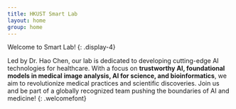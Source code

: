 ```yaml
---
title: HKUST Smart Lab
layout: home
group: home
---
```


Welcome to Smart Lab!
{: .display-4}

Led by Dr. Hao Chen, our lab is dedicated to developing cutting-edge AI technologies for healthcare. With a focus on **trustworthy AI, foundational models in medical image analysis, AI for science, and bioinformatics**, we aim to revolutionize medical practices and scientific discoveries. Join us and be part of a globally recognized team pushing the boundaries of AI and medicine!
{: .welcomefont}
